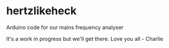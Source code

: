 # hertzlikeheck
Arduino code for our mains frequency analyser

It's a work in progress but we'll get there. Love you all - Charlie
